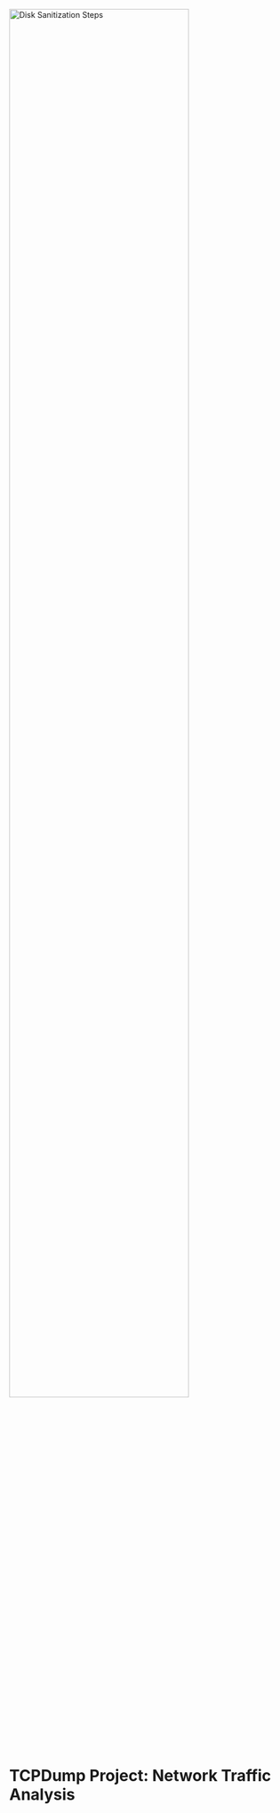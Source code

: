<img src="https://i.imgur.com/fzR6nTr.png" height="80%" width="80%" alt="Disk Sanitization Steps"/></p>


<h1>TCPDump Project: Network Traffic Analysis</h1>
